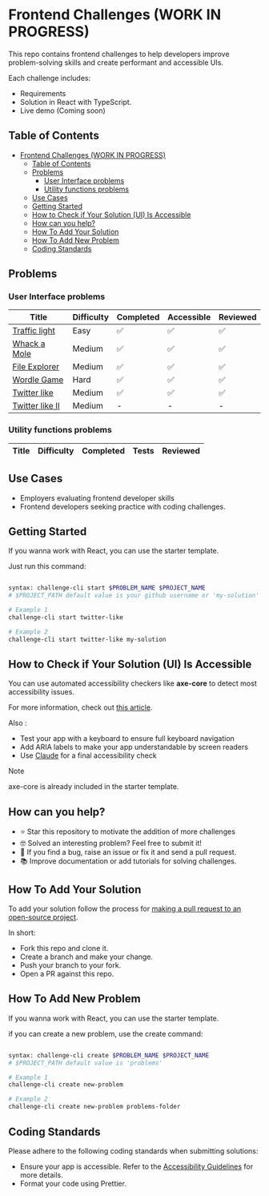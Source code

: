 # Frontend Challenges (WORK IN PROGRESS)

This repo contains frontend challenges to help developers improve problem-solving skills and create performant and accessible UIs.

Each challenge includes:

- Requirements
- Solution in React with TypeScript.
- Live demo (Coming soon)

## Table of Contents

- [Frontend Challenges (WORK IN PROGRESS)](#frontend-challenges-work-in-progress)
  - [Table of Contents](#table-of-contents)
  - [Problems](#problems)
    - [User Interface problems](#user-interface-problems)
    - [Utility functions problems](#utility-functions-problems)
  - [Use Cases](#use-cases)
  - [Getting Started](#getting-started)
  - [How to Check if Your Solution (UI) Is Accessible](#how-to-check-if-your-solution-ui-is-accessible)
  - [How can you help?](#how-can-you-help)
  - [How To Add Your Solution](#how-to-add-your-solution)
  - [How To Add New Problem](#how-to-add-new-problem)
  - [Coding Standards](#coding-standards)

## Problems

### User Interface problems

<p align="center">

| Title                                         | Difficulty | Completed | Accessible | Reviewed |
| --------------------------------------------- | ---------- | --------- | ---------- | -------- |
| [Traffic light](/problems/traffic-light/)     | Easy       | ✅        | ✅         | ✅       |
| [Whack a Mole](/problems/whack-a-mole/)       | Medium     | ✅        | ✅         | ✅       |
| [File Explorer](/problems/file-explorer/)     | Medium     | ✅        | ✅         | ✅       |
| [Wordle Game](/problems/wordle-game/)         | Hard       | ✅        | ✅         | ✅       |
| [Twitter like](/problems/twitter-like/)       | Medium     | ✅        | ✅         | ✅       |
| [Twitter like II](/problems/twitter-like-II/) | Medium     | -         | -          | -        |

</p>

### Utility functions problems

  <p align="center">

| Title | Difficulty | Completed | Tests | Reviewed |
| ----- | ---------- | --------- | ----- | -------- |

## Use Cases

- Employers evaluating frontend developer skills
- Frontend developers seeking practice with coding challenges.

## Getting Started

If you wanna work with React, you can use the starter template.

Just run this command:

```bash

syntax: challenge-cli start $PROBLEM_NAME $PROJECT_NAME
# $PROJECT_PATH default value is your github username or 'my-solution'

# Example 1
challenge-cli start twitter-like

# Example 2
challenge-cli start twitter-like my-solution

```

## How to Check if Your Solution (UI) Is Accessible

You can use automated accessibility checkers like **axe-core** to detect most accessibility issues.

For more information, check out [this article](https://larsmagnus.co/blog/how-to-test-for-accessibility-with-axe-core-in-next-js-and-react).

Also :

- Test your app with a keyboard to ensure full keyboard navigation
- Add ARIA labels to make your app understandable by screen readers
- Use [Claude](https://claude.ai/new) for a final accessibility check

> [!NOTE]  
> axe-core is already included in the starter template.

## How can you help?

- ⭐️ Star this repository to motivate the addition of more challenges
- 🤓 Solved an interesting problem? Feel free to submit it!
- 🐞 If you find a bug, raise an issue or fix it and send a pull request.
- 📚 Improve documentation or add tutorials for solving challenges.

## How To Add Your Solution

To add your solution follow the process for [making a pull request to an open-source project](https://github.com/gabrieldemarmiesse/getting_started_open_source).

In short:

- Fork this repo and clone it.
- Create a branch and make your change.
- Push your branch to your fork.
- Open a PR against this repo.


## How To Add New Problem

If you wanna work with React, you can use the starter template.

if you can create a new problem, use the create command:

```bash

syntax: challenge-cli create $PROBLEM_NAME $PROJECT_NAME
# $PROJECT_PATH default value is 'problems'

# Example 1
challenge-cli create new-problem

# Example 2
challenge-cli create new-problem problems-folder

```

## Coding Standards

Please adhere to the following coding standards when submitting solutions:

- Ensure your app is accessible. Refer to the [Accessibility Guidelines](#how-to-check-if-your-solution-ui-is-accessible) for more details.
- Format your code using Prettier.

